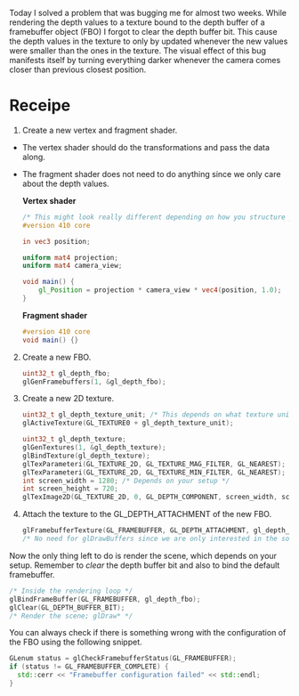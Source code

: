 Today I solved a problem that was bugging me for almost two weeks. While rendering the depth values to a texture
bound to the depth buffer of a framebuffer object (FBO) I forgot to clear the depth buffer bit. This cause the depth values in the texture
to only by updated whenever the new values were smaller than the ones in the texture. The visual effect of this bug 
manifests itself by turning everything darker whenever the camera comes closer than previous closest position.

# Receipe
1. Create a new vertex and fragment shader.
- The vertex shader should do the transformations and pass the data along.
- The fragment shader does not need to do anything since we only care about the depth values.

	**Vertex shader**
	```glsl
	/* This might look really different depending on how you structure your shaders. */
	#version 410 core

	in vec3 position;

	uniform mat4 projection;
	uniform mat4 camera_view;

	void main() {
	    gl_Position = projection * camera_view * vec4(position, 1.0);
	}
	```
	**Fragment shader**
	```glsl
	#version 410 core
	void main() {}
	```

2. Create a new FBO.
	```cpp
	uint32_t gl_depth_fbo;
	glGenFramebuffers(1, &gl_depth_fbo);
	```

3. Create a new 2D texture.
	```cpp
	uint32_t gl_depth_texture_unit; /* This depends on what texture units you are using. */
	glActiveTexture(GL_TEXTURE0 + gl_depth_texture_unit);

	uint32_t gl_depth_texture;
	glGenTextures(1, &gl_depth_texture);
	glBindTexture(gl_depth_texture);
	glTexParameteri(GL_TEXTURE_2D, GL_TEXTURE_MAG_FILTER, GL_NEAREST);
	glTexParameteri(GL_TEXTURE_2D, GL_TEXTURE_MIN_FILTER, GL_NEAREST);
	int screen_width = 1280; /* Depends on your setup */
	int screen_height = 720;
	glTexImage2D(GL_TEXTURE_2D, 0, GL_DEPTH_COMPONENT, screen_width, screen_height, 0, GL_DEPTH_COMPONENT, GL_UNSIGNED_INT, nullptr);
	```

4. Attach the texture to the GL_DEPTH_ATTACHMENT of the new FBO.
	```cpp
	glFramebufferTexture(GL_FRAMEBUFFER, GL_DEPTH_ATTACHMENT, gl_depth_texture, 0);
	/* No need for glDrawBuffers since we are only interested in the sole depth buffer */
	```
Now the only thing left to do is render the scene, which depends on your setup. 
Remember to *clear* the depth buffer bit and also to bind the default framebuffer.
```cpp
/* Inside the rendering loop */
glBindFrameBuffer(GL_FRAMEBUFFER, gl_depth_fbo);
glClear(GL_DEPTH_BUFFER_BIT);
/* Render the scene; glDraw* */
```
You can always check if there is something wrong with the configuration of the FBO using the following snippet.
```cpp
GLenum status = glCheckFramebufferStatus(GL_FRAMEBUFFER);
if (status != GL_FRAMEBUFFER_COMPLETE) {
  std::cerr << "Framebuffer configuration failed" << std::endl;
}
```